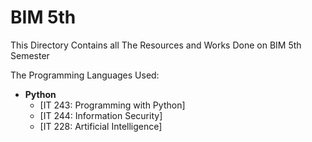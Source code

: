 # BIM 5th

This Directory Contains all The Resources and Works Done on BIM 5th Semester

The Programming Languages Used:

- **Python**
  - [IT 243: Programming with Python]
  - [IT 244: Information Security]
  - [IT 228: Artificial Intelligence]
